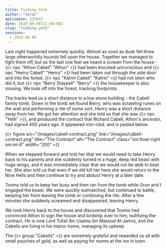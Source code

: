 ```yaml
---
title: Finding Yeth
author: "Seral"
aptisdate: 233843
date: 2020-08-06T21:00:00Z
slug: "finding-yeth"
sessions:
  - 2020-08-06
---
```


Last night happened extremely quickly. Almost as soon as dusk fell three large otherworldly hounds fell upon the house. Together we managed to fight them off, but as the last one feel we heard a scream from the house - {{< npc "Athon Cabell" "Athon" >}} had been knocked unconscious and {{< npc "Henry Cabell" "Henry" >}} had been taken out through the side door and into the forest. {{< npc "Katrin Cabell" "Katrin" >}} had not seen who did it, but {{< npc "Berry Staypell" "Berry" >}} the housekeeper is also missing. We took off into the forest, tracking footprints.

The tracks lead us a short distance to a low stone building - the Cabell family tomb. Down in the tomb we found Berry, who was scrawling runes on the wall and performing a rite of some sort. Henry was a short distance away from her. We got her attention and she told us that she was {{< npc "Yeth" >}}, and produced the contract that Richard Cabell, Athon's ancestor, had signed 400 years ago. It appeared iron-clad, and is pasted below.

{{< figure src="/images/cabell-contract.png" link="/images/cabell-contract.png" title="The Contract" alt="The Contract" class="sm:float-right sm:ml-6" width="200" >}}

When we stepped forward and told her that we would need to take Henry back to his parents and she suddenly turned in a huge, deep red beast with huge wings, and it was immediately clear that we would not be able to beat her. She also told us that even if we did kill her here she would return to the Nine Hells and then continue to try and abduct Henry at a later date.

Tooms told us to keep her busy and then ran from the tomb while Grun and I engaged the beast. We were quickly outmatched, but continued to battle, keeping her from leaving the tomb or continuing the rite. After a few minutes she suddenly screamed and disappeared, leaving Henry.

We took Henry back to the house and discovered that Tooms had convinced Athon to sign the house and lordship over to him, nullifying the contract. He is now Lord Tufail ibn Usama ibn Masoud Al-Jamra, and the Cabells are living in his manor home, managing its upkeep.

The {{< group "Cabells" >}} are extremely grateful and rewarded us all with small pouches of gold, as well as paying for rooms at the inn in town.
